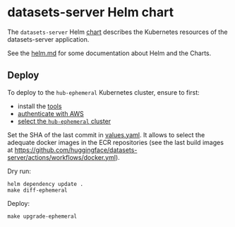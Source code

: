 # datasets-server Helm chart

The `datasets-server` Helm [chart](https://helm.sh/docs/topics/charts/) describes the Kubernetes resources of the datasets-server application.

See the [helm.md](../../docs/helm.md) for some documentation about Helm and the Charts.

## Deploy

To deploy to the `hub-ephemeral` Kubernetes cluster, ensure to first:

- install the [tools](../../docs/tools.md)
- [authenticate with AWS](../../docs/authentication.md)
- [select the `hub-ephemeral` cluster](../../docs/kubernetes.md#cluster)

Set the SHA of the last commit in [values.yaml](./values.yaml). It allows to select the adequate docker images in the ECR repositories (see the last build images at https://github.com/huggingface/datasets-server/actions/workflows/docker.yml).

Dry run:

```shell
helm dependency update .
make diff-ephemeral
```

Deploy:

```shell
make upgrade-ephemeral
```
